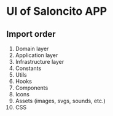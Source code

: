 # UI of Saloncito APP

## Import order
1. Domain layer
2. Application layer
3. Infrastructure layer
4. Constants
5. Utils
6. Hooks
7. Components
8. Icons
9. Assets (images, svgs, sounds, etc.)
10. CSS
